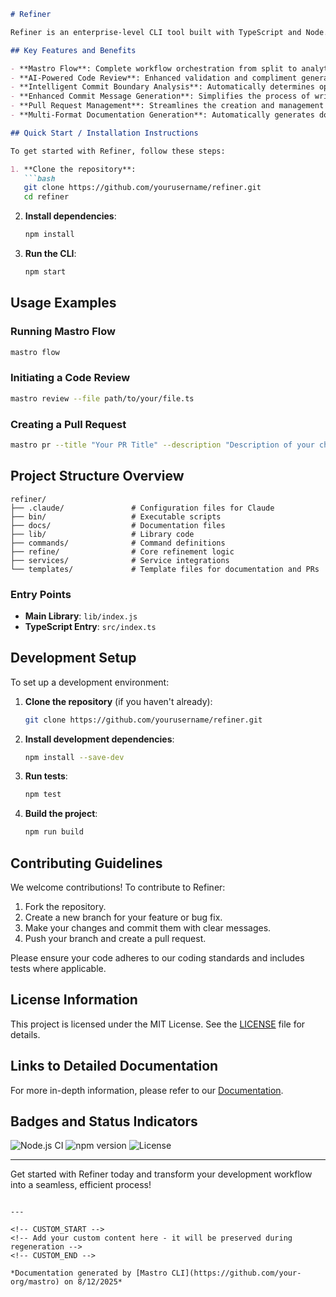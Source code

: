 <!---
This file was automatically generated by Mastro CLI
Generated on: 2025-08-12T04:05:39.878Z
Document type: readme
Title: README

To prevent this file from being overwritten, add custom content
between the CUSTOM_START and CUSTOM_END markers below.
--->

```markdown
# Refiner

Refiner is an enterprise-level CLI tool built with TypeScript and Node.js, designed to streamline your development workflow through intelligent orchestration and AI-powered enhancements. With a focus on efficiency and clarity, Refiner integrates various components to facilitate code reviews, commit management, and documentation generation.

## Key Features and Benefits

- **Mastro Flow**: Complete workflow orchestration from split to analytics, ensuring a seamless development process.
- **AI-Powered Code Review**: Enhanced validation and compliment generation to improve code quality and developer experience.
- **Intelligent Commit Boundary Analysis**: Automatically determines optimal commit boundaries for cleaner version control.
- **Enhanced Commit Message Generation**: Simplifies the process of writing meaningful commit messages.
- **Pull Request Management**: Streamlines the creation and management of pull requests.
- **Multi-Format Documentation Generation**: Automatically generates documentation with Mermaid diagrams for better visualization.

## Quick Start / Installation Instructions

To get started with Refiner, follow these steps:

1. **Clone the repository**:
   ```bash
   git clone https://github.com/yourusername/refiner.git
   cd refiner
   ```

2. **Install dependencies**:
   ```bash
   npm install
   ```

3. **Run the CLI**:
   ```bash
   npm start
   ```

## Usage Examples

### Running Mastro Flow
```bash
mastro flow
```

### Initiating a Code Review
```bash
mastro review --file path/to/your/file.ts
```

### Creating a Pull Request
```bash
mastro pr --title "Your PR Title" --description "Description of your changes"
```

## Project Structure Overview

```
refiner/
├── .claude/               # Configuration files for Claude
├── bin/                   # Executable scripts
├── docs/                  # Documentation files
├── lib/                   # Library code
├── commands/              # Command definitions
├── refine/                # Core refinement logic
├── services/              # Service integrations
└── templates/             # Template files for documentation and PRs
```

### Entry Points
- **Main Library**: `lib/index.js`
- **TypeScript Entry**: `src/index.ts`

## Development Setup

To set up a development environment:

1. **Clone the repository** (if you haven't already):
   ```bash
   git clone https://github.com/yourusername/refiner.git
   ```

2. **Install development dependencies**:
   ```bash
   npm install --save-dev
   ```

3. **Run tests**:
   ```bash
   npm test
   ```

4. **Build the project**:
   ```bash
   npm run build
   ```

## Contributing Guidelines

We welcome contributions! To contribute to Refiner:

1. Fork the repository.
2. Create a new branch for your feature or bug fix.
3. Make your changes and commit them with clear messages.
4. Push your branch and create a pull request.

Please ensure your code adheres to our coding standards and includes tests where applicable.

## License Information

This project is licensed under the MIT License. See the [LICENSE](LICENSE) file for details.

## Links to Detailed Documentation

For more in-depth information, please refer to our [Documentation](docs/README.md).

## Badges and Status Indicators

![Node.js CI](https://github.com/yourusername/refiner/workflows/Node.js%20CI/badge.svg)
![npm version](https://img.shields.io/npm/v/refiner.svg)
![License](https://img.shields.io/badge/license-MIT-blue.svg)

---

Get started with Refiner today and transform your development workflow into a seamless, efficient process!
```

---

<!-- CUSTOM_START -->
<!-- Add your custom content here - it will be preserved during regeneration -->
<!-- CUSTOM_END -->

*Documentation generated by [Mastro CLI](https://github.com/your-org/mastro) on 8/12/2025*